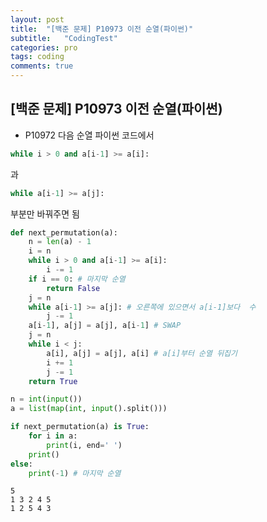 ```yaml
---
layout: post
title:  "[백준 문제] P10973 이전 순열(파이썬)"
subtitle:   "CodingTest"
categories: pro
tags: coding
comments: true
---
```


## [백준 문제] P10973 이전 순열(파이썬)

- P10972 다음 순열 파이썬 코드에서 
```python
while i > 0 and a[i-1] >= a[i]:
```  
과  
  
```python
while a[i-1] >= a[j]: 
```
부분만 바꿔주면 됨

```python
def next_permutation(a):
    n = len(a) - 1
    i = n
    while i > 0 and a[i-1] >= a[i]:
        i -= 1
    if i == 0: # 마지막 순열
        return False
    j = n
    while a[i-1] >= a[j]: # 오른쪽에 있으면서 a[i-1]보다  수
        j -= 1
    a[i-1], a[j] = a[j], a[i-1] # SWAP
    j = n
    while i < j:
        a[i], a[j] = a[j], a[i] # a[i]부터 순열 뒤집기
        i += 1
        j -= 1
    return True

n = int(input())
a = list(map(int, input().split()))

if next_permutation(a) is True:
    for i in a:
        print(i, end=' ')
    print()
else:
    print(-1) # 마지막 순열
```

    5
    1 3 2 4 5
    1 2 5 4 3 
